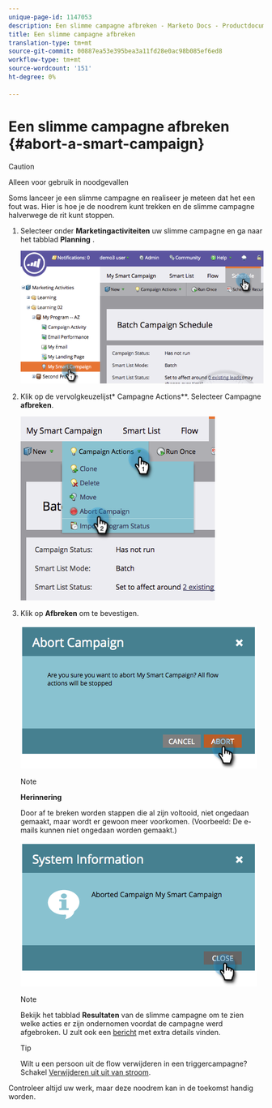 ```yaml
---
unique-page-id: 1147053
description: Een slimme campagne afbreken - Marketo Docs - Productdocumentatie
title: Een slimme campagne afbreken
translation-type: tm+mt
source-git-commit: 00887ea53e395bea3a11fd28e0ac98b085ef6ed8
workflow-type: tm+mt
source-wordcount: '151'
ht-degree: 0%

---
```



# Een slimme campagne afbreken {#abort-a-smart-campaign}

>[!CAUTION]
>
>Alleen voor gebruik in noodgevallen

Soms lanceer je een slimme campagne en realiseer je meteen dat het een fout was. Hier is hoe je de noodrem kunt trekken en de slimme campagne halverwege de rit kunt stoppen.

1. Selecteer onder **Marketingactiviteiten** uw slimme campagne en ga naar het tabblad **Planning** .

   ![](assets/image2014-9-22-16-3a19-3a44.png)

1. Klik op de vervolgkeuzelijst* Campagne Actions**. Selecteer Campagne **afbreken**.

   ![](assets/image2014-9-22-16-19-48.png)

1. Klik op **Afbreken** om te bevestigen.

   ![](assets/image2014-9-22-16-3a19-3a57.png)

   >[!NOTE]
   >
   >**Herinnering**
   >
   >
   >Door af te breken worden stappen die al zijn voltooid, niet ongedaan gemaakt, maar wordt er gewoon meer voorkomen. (Voorbeeld: De e-mails kunnen niet ongedaan worden gemaakt.)

   ![](assets/image2014-9-22-16-3a20-3a0.png)

   >[!NOTE]
   >
   >Bekijk het tabblad **Resultaten** van de slimme campagne om te zien welke acties er zijn ondernomen voordat de campagne werd afgebroken. U zult ook een [bericht](../../../../product-docs/core-marketo-concepts/miscellaneous/understanding-notifications.md) met extra details vinden.

   >[!TIP]
   >
   >Wilt u een persoon uit de flow verwijderen in een triggercampagne? Schakel [Verwijderen uit uit van stroom](../../../../product-docs/core-marketo-concepts/smart-campaigns/flow-actions/remove-from-flow.md).

Controleer altijd uw werk, maar deze noodrem kan in de toekomst handig worden.